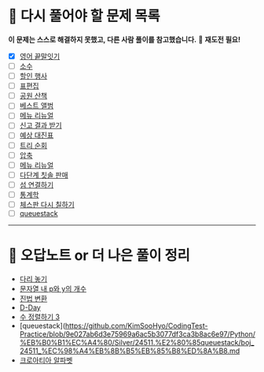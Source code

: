 # 🔁 다시 풀어야 할 문제 목록

**이 문제는 스스로 해결하지 못했고, 다른 사람 풀이를 참고했습니다.**
🔁 **재도전 필요!**
- [x] [영어 끝말잇기](https://school.programmers.co.kr/learn/courses/30/lessons/12981)
- [ ] [소수](https://www.acmicpc.net/problem/1312)
- [ ] [할인 행사](https://school.programmers.co.kr/learn/courses/30/lessons/131127)
- [ ] [표편집](https://school.programmers.co.kr/learn/courses/30/lessons/81303)
- [ ] [공원 산책](https://school.programmers.co.kr/learn/courses/30/lessons/172928#)
- [ ] [베스트 앨범](https://school.programmers.co.kr/learn/courses/30/lessons/42579)
- [ ] [메뉴 리뉴얼](https://school.programmers.co.kr/learn/courses/30/lessons/72411)
- [ ] [신고 결과 받기](https://school.programmers.co.kr/learn/courses/30/lessons/92334)
- [ ] [예상 대진표](https://school.programmers.co.kr/learn/courses/30/lessons/12985)
- [ ] [트리 순회](https://www.acmicpc.net/problem/1991)
- [ ] [압축](https://school.programmers.co.kr/learn/courses/30/lessons/17684)
- [ ] [메뉴 리뉴얼](https://school.programmers.co.kr/learn/courses/30/lessons/72411)
- [ ] [다단계 칫솔 판매](https://school.programmers.co.kr/learn/courses/30/lessons/77486)
- [ ] [섬 연결하기](https://school.programmers.co.kr/learn/courses/30/lessons/42861)
- [ ] [통계학](https://www.acmicpc.net/problem/2108)
- [ ] [체스판 다시 칠하기](https://www.acmicpc.net/problem/1018)
- [ ] [queuestack](https://www.acmicpc.net/problem/24511)

---

# 📕 오답노트 or 더 나은 풀이 정리

- [다리 놓기](Python/백준/Silver/1010. 다리 놓기/boj_1010_다리놓기_오답노트.md)
- [문자열 내 p와 y의 개수](https://github.com/KimSooHyo/CodingTest-Practice/blob/0eac3b7c17c2185eae3842b2372c94476f1cc92a/Python3/%ED%94%84%EB%A1%9C%EA%B7%B8%EB%9E%98%EB%A8%B8%EC%8A%A4/1/12916.%E2%80%85%EB%AC%B8%EC%9E%90%EC%97%B4%E2%80%85%EB%82%B4%E2%80%85p%EC%99%80%E2%80%85y%EC%9D%98%E2%80%85%EA%B0%9C%EC%88%98/%EB%AC%B8%EC%9E%90%EC%97%B4%20%EB%82%B4%20p%EC%99%80%20y%EC%9D%98%20%EA%B0%9C%EC%88%98%20-%20%EB%8D%94%20%EB%82%98%EC%9D%80%20%ED%92%80%EC%9D%B4.md)
- [진법 변환](https://github.com/KimSooHyo/CodingTest-Practice/blob/63f9f84c2847a80d2c37862052645e7271fc3e80/Python/%EB%B0%B1%EC%A4%80/Bronze/11005.%E2%80%85%EC%A7%84%EB%B2%95%E2%80%85%EB%B3%80%ED%99%98%E2%80%852/boj_11005_%EC%A7%84%EB%B2%95%EB%B3%80%ED%99%982_%EC%98%A4%EB%8B%B5%EB%85%B8%ED%8A%B8.md)
- [D-Day](https://github.com/KimSooHyo/CodingTest-Practice/blob/31f9bafcb2125adf6aec6b5bba526f071ba0fac2/Python/%EB%B0%B1%EC%A4%80/Silver/1308.%E2%80%85D%EF%BC%8DDay/boj_1308_D-Day_%EC%98%A4%EB%8B%B5%EB%85%B8%ED%8A%B8.md)
- [수 정렬하기 3](https://github.com/KimSooHyo/CodingTest-Practice/blob/387f5e2f742f70e3322fbf0a3f7bf126b8813da2/Python/%EB%B0%B1%EC%A4%80/Bronze/10989.%E2%80%85%EC%88%98%E2%80%85%EC%A0%95%EB%A0%AC%ED%95%98%EA%B8%B0%E2%80%853/boj_10989_%EC%98%A4%EB%8B%B5%EB%85%B8%ED%8A%B8.md)
- [queuestack](https://github.com/KimSooHyo/CodingTest-Practice/blob/9e027ab6d3e75969a6ac5b3077df3ca3b8ac6e97/Python/%EB%B0%B1%EC%A4%80/Silver/24511.%E2%80%85queuestack/boj_24511_%EC%98%A4%EB%8B%B5%EB%85%B8%ED%8A%B8.md
- [크로아티아 알파벳](https://github.com/KimSooHyo/CodingTest-Practice/blob/ad7d3e638b6416e7198c7d986a2c9a480d937959/Python/%EB%B0%B1%EC%A4%80/Silver/2941.%E2%80%85%ED%81%AC%EB%A1%9C%EC%95%84%ED%8B%B0%EC%95%84%E2%80%85%EC%95%8C%ED%8C%8C%EB%B2%B3/boj_2941_%EC%98%A4%EB%8B%B5%EB%85%B8%ED%8A%B8.md)
